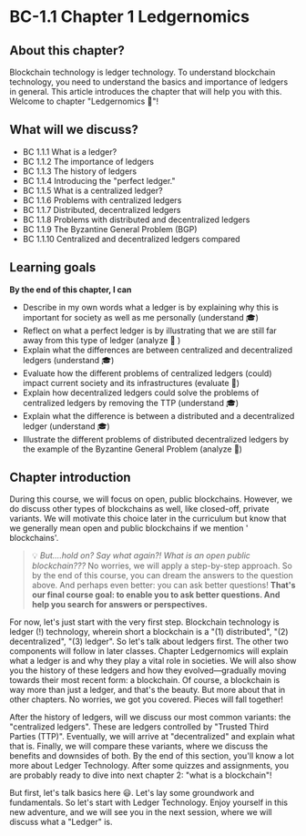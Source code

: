# BC-1.1 Chapter 1 Ledgernomics

## About this chapter?
Blockchain technology is ledger technology. To understand blockchain technology, you need to understand the basics and importance of ledgers in general. This article introduces the chapter that will help you with this. Welcome to chapter "Ledgernomics 📒"!

## What will we discuss?
* BC 1.1.1 What is a ledger?
* BC 1.1.2 The importance of ledgers
* BC 1.1.3 The history of ledgers
* BC 1.1.4 Introducing the "perfect ledger."
* BC 1.1.5 What is a centralized ledger?
* BC 1.1.6 Problems with centralized ledgers
* BC 1.1.7 Distributed, decentralized ledgers
* BC 1.1.8 Problems with distributed and decentralized ledgers
* BC 1.1.9 The Byzantine General Problem (BGP)
* BC 1.1.10 Centralized and decentralized ledgers compared

## Learning goals 
**By the end of this chapter, I can**

* Describe in my own words what a ledger is by explaining why this is important for society as well as me personally (understand 🎓)
* Reflect on what a perfect ledger is by illustrating that we are still far away from this type of ledger (analyze 🔬 )
* Explain what the differences are between centralized and decentralized ledgers (understand 🎓)
* Evaluate how the different problems of centralized ledgers (could) impact current society and its infrastructures (evaluate 🧠)
* Explain how decentralized ledgers could solve the problems of centralized ledgers by removing the TTP (understand 🎓)
* Explain what the difference is between a distributed and a decentralized ledger (understand 🎓)
* Illustrate the different problems of distributed decentralized ledgers by the example of the Byzantine General Problem (analyze 🔬)

## Chapter introduction
During this course, we will focus on open, public blockchains. However, we do discuss other types of blockchains as well, like closed-off, private variants. We will motivate this choice later in the curriculum but know that we generally mean open and public blockchains if we mention ' blockchains'.

>💡  *But….hold on? Say what again?! What is an open public blockchain???* No worries, we will apply a step-by-step approach. So by the end of this course, you can dream the answers to the question above. And perhaps even better: you can ask better questions! **That's our final course goal: to enable you to ask better questions. And help you search for answers or perspectives.**

For now, let's just start with the very first step. Blockchain technology is ledger (!) technology, wherein short a blockchain is a "(1) distributed", "(2) decentralized", "(3) ledger". So let's talk about ledgers first. The other two components will follow in later classes. Chapter Ledgernomics will explain what a ledger is and why they play a vital role in societies. We will also show you the history of these ledgers and how they evolved—gradually moving towards their most recent form: a blockchain. Of course, a blockchain is way more than just a ledger, and that's the beauty. But more about that in other chapters. No worries, we got you covered. Pieces will fall together!

After the history of ledgers, will we discuss our most common variants: the "centralized ledgers". These are ledgers controlled by "Trusted Third Parties (TTP)". Eventually, we will arrive at "decentralized" and explain what that is. Finally, we will compare these variants, where we discuss the benefits and downsides of both. By the end of this section, you'll know a lot more about Ledger Technology. After some quizzes and assignments, you are probably ready to dive into next chapter 2: "what is a blockchain"! 

But first, let's talk basics here 😃. Let's lay some groundwork and fundamentals. So let's start with Ledger Technology. Enjoy yourself in this new adventure, and we will see you in the next session, where we will discuss what a "Ledger" is.
